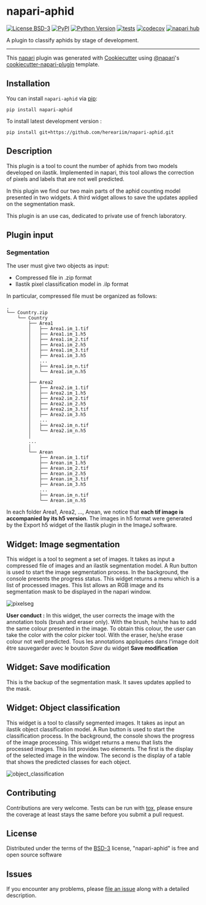 # napari-aphid

[![License BSD-3](https://img.shields.io/pypi/l/napari-aphid.svg?color=green)](https://github.com/hereariim/napari-aphid/raw/main/LICENSE)
[![PyPI](https://img.shields.io/pypi/v/napari-aphid.svg?color=green)](https://pypi.org/project/napari-aphid)
[![Python Version](https://img.shields.io/pypi/pyversions/napari-aphid.svg?color=green)](https://python.org)
[![tests](https://github.com/hereariim/napari-aphid/workflows/tests/badge.svg)](https://github.com/hereariim/napari-aphid/actions)
[![codecov](https://codecov.io/gh/hereariim/napari-aphid/branch/main/graph/badge.svg)](https://codecov.io/gh/hereariim/napari-aphid)
[![napari hub](https://img.shields.io/endpoint?url=https://api.napari-hub.org/shields/napari-aphid)](https://napari-hub.org/plugins/napari-aphid)

A plugin to classify aphids by stage of development.

----------------------------------

This [napari] plugin was generated with [Cookiecutter] using [@napari]'s [cookiecutter-napari-plugin] template.

<!--
Don't miss the full getting started guide to set up your new package:
https://github.com/napari/cookiecutter-napari-plugin#getting-started

and review the napari docs for plugin developers:
https://napari.org/stable/plugins/index.html
-->

## Installation

You can install `napari-aphid` via [pip]:

    pip install napari-aphid

To install latest development version :

    pip install git+https://github.com/hereariim/napari-aphid.git

## Description

This plugin is a tool to count the number of aphids from two models developed on ilastik. Implemented in napari, this tool allows the correction of pixels and labels that are not well 
predicted. 

In this plugin we find our two main parts of the aphid counting model presented in two widgets. A third widget allows to save the updates applied on the segmentation mask.

This plugin is an use cas, dedicated to private use of french laboratory.

## Plugin input

### Segmentation

The user must give two objects as input:

- Compressed file in .zip format
- Ilastik pixel classification model in .ilp format

In particular, compressed file must be organized as follows:

```
.
└── Country.zip
    └── Country
        ├── Area1
        │   ├── Area1.im_1.tif
        │   ├── Area1.im_1.h5
        │   ├── Area1.im_2.tif 
        │   ├── Area1.im_2.h5  
        │   ├── Area1.im_3.tif
        │   ├── Area1.im_3.h5
        │   ...
        │   ├── Area1.im_n.tif
        │   └── Area1.im_n.h5
        │
        ├── Area2
        │   ├── Area2.im_1.tif
        │   ├── Area2.im_1.h5
        │   ├── Area2.im_2.tif
        │   ├── Area2.im_2.h5
        │   ├── Area2.im_3.tif
        │   ├── Area2.im_3.h5
        │   ...
        │   ├── Area2.im_n.tif
        │   └── Area2.im_n.h5
        │
        ...
        │
        └── Arean
            ├── Arean.im_1.tif
            ├── Arean.im_1.h5
            ├── Arean.im_2.tif
            ├── Arean.im_2.h5
            ├── Arean.im_3.tif
            ├── Arean.im_3.h5
            ...
            ├── Arean.im_n.tif
            └── Arean.im_n.h5
```

In each folder Area1, Area2, ..., Arean, we notice that **each tif image is accompanied by its h5 version**. The images in h5 format were generated by the Export h5 widget of the Ilastik plugin in the ImageJ software.

## Widget: Image segmentation

This widget is a tool to segment a set of images. It takes as input a compressed file of images and an ilastik segmentation model. A Run button is used to start the image segmentation process. In the background, the console presents the progress status. This widget returns a menu which is a list of processed images. This list allows an RGB image and its segmentation mask to be displayed in the napari window.

![pixelseg](https://user-images.githubusercontent.com/93375163/212312715-555337c2-c166-4ec0-a479-d37056d1626b.png)

**User conduct :** In this widget, the user corrects the image with the annotation tools (brush and eraser only). With the brush, he/she has to add the same colour presented in the image. To obtain this colour, the user can take the color with the color picker tool. With the eraser, he/she erase colour not well predicted. Tous les annotations appliquées dans l'image doit être sauvegarder avec le bouton *Save* du widget **Save modification**

## Widget: Save modification

This is the backup of the segmentation mask. It saves updates applied to the mask.

## Widget: Object classification

This widget is a tool to classify segmented images. It takes as input an ilastik object classification model. A Run button is used to start the classification process. In the background, the console shows the progress of the image processing. This widget returns a menu that lists the processed images. This list provides two elements. The first is the display of the selected image in the window. The second is the display of a table that shows the predicted classes for each object.

![object_classification](https://user-images.githubusercontent.com/93375163/212312805-386b12f2-11ea-4fae-b41c-5608cefd99c4.png)


## Contributing

Contributions are very welcome. Tests can be run with [tox], please ensure
the coverage at least stays the same before you submit a pull request.

## License

Distributed under the terms of the [BSD-3] license,
"napari-aphid" is free and open source software

## Issues

If you encounter any problems, please [file an issue] along with a detailed description.

[napari]: https://github.com/napari/napari
[Cookiecutter]: https://github.com/audreyr/cookiecutter
[@napari]: https://github.com/napari
[MIT]: http://opensource.org/licenses/MIT
[BSD-3]: http://opensource.org/licenses/BSD-3-Clause
[GNU GPL v3.0]: http://www.gnu.org/licenses/gpl-3.0.txt
[GNU LGPL v3.0]: http://www.gnu.org/licenses/lgpl-3.0.txt
[Apache Software License 2.0]: http://www.apache.org/licenses/LICENSE-2.0
[Mozilla Public License 2.0]: https://www.mozilla.org/media/MPL/2.0/index.txt
[cookiecutter-napari-plugin]: https://github.com/napari/cookiecutter-napari-plugin

[file an issue]: https://github.com/hereariim/napari-aphid/issues

[napari]: https://github.com/napari/napari
[tox]: https://tox.readthedocs.io/en/latest/
[pip]: https://pypi.org/project/pip/
[PyPI]: https://pypi.org/
